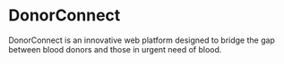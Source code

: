 # DonorConnect
DonorConnect is an innovative web platform designed to bridge the gap between blood donors and those in urgent need of blood.
